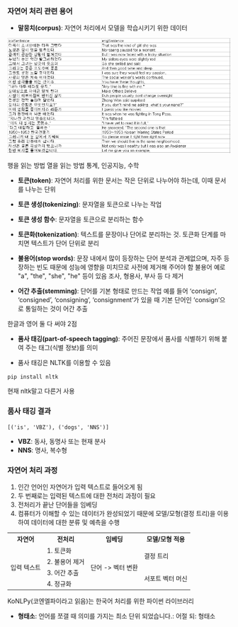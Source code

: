 
### 자연어 처리 관련 용어
- **말뭉치(corpus)**: 자연어 처리에서 모델을 학습시키기 위한 데이터

![image](3df6bab1654d43ddb6a70c4a359b17a1.png)

행을 읽는 방법
열을 읽는 방법
통계, 인공지능, 수학

- **토큰(token)**: 자연어 처리를 위한 문서는 작은 단위로 나누어야 하는데, 이때 문서를 나누는 단위
- **토큰 생성(tokenizing)**: 문자열을 토큰으로 나누는 작업
- **토큰 생성 함수**: 문자열을 토큰으로 분리하는 함수
- **토큰화(tokenization)**: 텍스트를 문장이나 단어로 분리하는 것. 토큰화 단계를 마치면 텍스트가 단어 단위로 분리
- **불용어(stop words)**: 문장 내에서 많이 등장하는 단어
분석과 관계없으며, 자주 등장하는 빈도 때문에 성능에 영향을 미치므로 사전에 제거해 주어야 함
불용어 예로 "a", "the", "she", "he" 등이 있음
조사, 형용사, 부사 등 다 제거

- **어간 추출(stemming)**: 단어를 기본 형태로 만드는 작업
예를 들어 ‘consign’, ‘consigned’, ‘consigning’, ‘consignment’가 있을 때 기본
단어인 ‘consign’으로 통일하는 것이 어간 추출

한글과 영어 둘 다 써야 2점


- **품사 태깅(part-of-speech tagging)**: 주어진 문장에서 품사를 식별하기 위해 붙여 주는 태그(식별 정보)를 의미

- 품사 태깅은 NLTK를 이용할 수 있음

```
pip install nltk
```

현재 nltk말고 다른거 사용

### 품사 태깅 결과
```
[('is', 'VBZ'), ('dogs', 'NNS')]
```
- **VBZ**: 동사, 동명사 또는 현재 분사
- **NNS**: 명사, 복수형

### 자연어 처리 과정
1. 인간 언어인 자연어가 입력 텍스트로 들어오게 됨
2. 두 번째로는 입력된 텍스트에 대한 전처리 과정이 필요
3. 전처리가 끝난 단어들을 임베딩
4. 컴퓨터가 이해할 수 있는 데이터가 완성되었기 때문에
모델/모형(결정 트리)을 이용하여 데이터에 대한 분류 및 예측을 수행

<table>
     <tr>
        <th>자연어</th>
        <th>전처리</th>
        <th>임베딩</th>
        <th>모델/모형 적용</th>
    </tr>
    <tr>
        <td rowspan="4">입력 텍스트</th>
        <td>1. 토큰화</th>
        <td rowspan="4">단어 -> 벡터 변환</th>
        <td rowspan="2">결정 트리</th>
    </tr>
    <tr>
        <td>2. 불용어 제거</td>
    </tr>
    <tr>
        <td>3. 어간 추출</td>
        <td rowspan="2">서포트 벡터 머신</th>
    </tr>
    <tr>
        <td>4. 정규화</td>
    </tr>
</table>



KoNLPy(코엔엘파이라고 읽음)는 한국어 처리를 위한 파이썬 라이브러리


- **형태소**: 언어를 쪼갤 때 의미를 가지는 최소 단위
되었습니다.: 어절
되: 형태소

